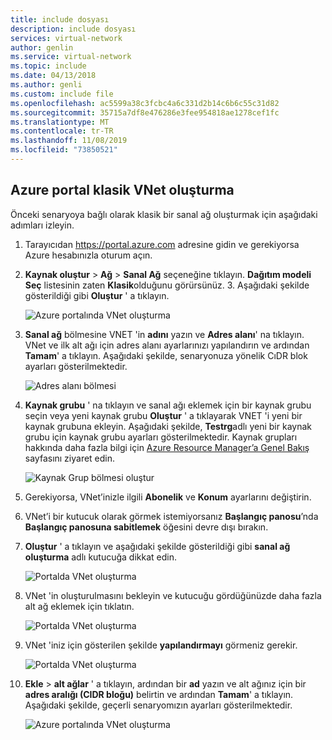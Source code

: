 ```yaml
---
title: include dosyası
description: include dosyası
services: virtual-network
author: genlin
ms.service: virtual-network
ms.topic: include
ms.date: 04/13/2018
ms.author: genli
ms.custom: include file
ms.openlocfilehash: ac5599a38c3fcbc4a6c331d2b14c6b6c55c31d82
ms.sourcegitcommit: 35715a7df8e476286e3fee954818ae1278cef1fc
ms.translationtype: MT
ms.contentlocale: tr-TR
ms.lasthandoff: 11/08/2019
ms.locfileid: "73850521"
---
```

## <a name="how-to-create-a-classic-vnet-in-the-azure-portal"></a>Azure portal klasik VNet oluşturma
Önceki senaryoya bağlı olarak klasik bir sanal ağ oluşturmak için aşağıdaki adımları izleyin.

1. Tarayıcıdan https://portal.azure.com adresine gidin ve gerekiyorsa Azure hesabınızla oturum açın.
2. **Kaynak oluştur** > **Ağ** > **Sanal Ağ** seçeneğine tıklayın. **Dağıtım modeli Seç** listesinin zaten **Klasik**olduğunu görürsünüz. 3. Aşağıdaki şekilde gösterildiği gibi **Oluştur** ' a tıklayın.
   
    ![Azure portalında VNet oluşturma](./media/virtual-networks-create-vnet-classic-pportal-include/vnet-create-pportal-figure1.gif)
4. **Sanal ağ** bölmesine VNET 'in **adını** yazın ve **Adres alanı**' na tıklayın. VNet ve ilk alt ağı için adres alanı ayarlarınızı yapılandırın ve ardından **Tamam**' a tıklayın. Aşağıdaki şekilde, senaryonuza yönelik CıDR blok ayarları gösterilmektedir.
   
    ![Adres alanı bölmesi](./media/virtual-networks-create-vnet-classic-pportal-include/vnet-create-pportal-figure2.png)
5. **Kaynak grubu** ' na tıklayın ve sanal ağı eklemek için bir kaynak grubu seçin veya yeni kaynak grubu **Oluştur** ' a tıklayarak VNET 'i yeni bir kaynak grubuna ekleyin. Aşağıdaki şekilde, **Testrg**adlı yeni bir kaynak grubu için kaynak grubu ayarları gösterilmektedir. Kaynak grupları hakkında daha fazla bilgi için [Azure Resource Manager’a Genel Bakış](../articles/azure-resource-manager/resource-group-overview.md#resource-groups) sayfasını ziyaret edin.
   
    ![Kaynak Grup bölmesi oluştur](./media/virtual-networks-create-vnet-classic-pportal-include/vnet-create-pportal-figure3.png)
6. Gerekiyorsa, VNet’inizle ilgili **Abonelik** ve **Konum** ayarlarını değiştirin. 
7. VNet’i bir kutucuk olarak görmek istemiyorsanız **Başlangıç panosu**’nda **Başlangıç panosuna sabitlemek** öğesini devre dışı bırakın. 
8. **Oluştur** ' a tıklayın ve aşağıdaki şekilde gösterildiği gibi **sanal ağ oluşturma** adlı kutucuğa dikkat edin.
   
    ![Portalda VNet oluşturma](./media/virtual-networks-create-vnet-classic-pportal-include/vnet-create-pportal-figure4.png)
9. VNet 'in oluşturulmasını bekleyin ve kutucuğu gördüğünüzde daha fazla alt ağ eklemek için tıklatın.
   
    ![Portalda VNet oluşturma](./media/virtual-networks-create-vnet-classic-pportal-include/vnet-create-pportal-figure5.png)
10. VNet 'iniz için gösterilen şekilde **yapılandırmayı** görmeniz gerekir. 
   
    ![Portalda VNet oluşturma](./media/virtual-networks-create-vnet-classic-pportal-include/vnet-create-pportal-figure6.png)
11. **Ekle** > **alt ağlar** ' a tıklayın, ardından bir **ad** yazın ve alt ağınız için bir **adres aralığı (CIDR bloğu)** belirtin ve ardından **Tamam**' a tıklayın. Aşağıdaki şekilde, geçerli senaryomızın ayarları gösterilmektedir.
    
    ![Azure portalında VNet oluşturma](./media/virtual-networks-create-vnet-classic-pportal-include/vnet-create-pportal-figure7.gif)

